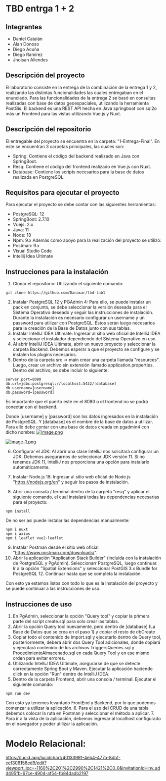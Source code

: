 # TBD entrga 1 + 2

## Integrantes
- Daniel Catalán
- Alan Donoso
- Diego Acuña
- Diego Ramírez
- Jhoisan Allendes

## Descripción del proyecto
El laboratorio consiste en la entrega de la combinación de la entrega 1 y 2,
realizando las distintas funcionalidades las cuales entregaban en el enunciado.
Para las funcionalidades de la entrega 2 se basó en consultas realizadas con 
base de datos geoespaciales, utilizando la herramienta PostGis. 
El backend es una REST API hecha en Java springboot con sql2o más un Frontend para las vistas utilizando Vue.js y Nuxt.

## Descripción del repositorio
El entregable del proyecto se encuentra en la carpeta: "1-Entrega-Final". En este se encuentran 3 carpetas principales, las cuales son:
- Spring: Contiene el código del backend realizado en Java con SpringBoot.
- Resq: Contiene el código del frontend realizado en Vue.js con Nuxt.
- Database: Contiene los scripts necesarios para la base de datos realizada en PostgreSQL.

## Requisitos para ejecutar el proyecto
Para ejecutar el proyecto se debe contar con las siguientes herramientas:
- PostgreSQL: 12
- SpringBoot: 2.7.10
- Vuejs: 2.x
- Java: 11
- Node: 18
- Npm: 9.x
Además como apoyo para la realización del proyecto se utilizó:
- Postman: 9.x
- Visual Studio Code
- Intellij Idea Ultimate

## Instrucciones para la instalación
1. Clonar el repositorio: Utilizando el siguiente comando:
```
git clone https://github.com/Danaxar/tbd-lab1
```
2. Instalar PostgreSQL 12 y PGAdmin 4: Para ello, se puede instalar un pack en conjunto, se debe 
seleccionar la versión deseada para el Sistema Operativo deseado y seguir las instrucciones de instalación. Durante la 
instalación es necesario configurar un username y un password para utilizar con PostgreSQL. Estos serán luego necesarios
para la creación de la Base de Datos junto con sus tablas.
3. Instalar IntelliJ IDEA Ultimate: Ingresar al sitio web oficial de IntelliJ IDEA y seleccionar el instalador dependiendo 
del Sistema Operativo en uso.
4. Al abrir IntelliJ IDEA Ultimate, abrir un nuevo proyecto y seleccionar la carpeta Backend. Debemos esperar a que el proyecto 
se configure y se instalen los plugins necesarios.
5. Dentro de la carpeta src -> main crear una carpeta llamada "resources". Luego, crear un archivo sin extensión llamado 
application.properties. Dentro del archivo, se debe incluir lo siguiente:
```
server.port=8080
db.url=jdbc:postgresql://localhost:5432/[database]
db.username=[username]
db.password=[password]
```
Es importante que el puerto esté en el 8080 o el frontend no se podrá conectar con el backend.

Donde [username] y [password] son los datos ingresados en la instalación de PostgreSQL. Y [database] es el nombre de la base de datos a utilizar. Para ello debe contar con una base de datos creada en pgadmin4 con dicho nombre:
[![image.png](https://i.postimg.cc/bwrwHPCL/image.png)](https://postimg.cc/Jsw8MfWB)

[![image-1.png](https://i.postimg.cc/L4gkvd79/image-1.png)](https://postimg.cc/8sDrPYN9)


6. Configurar el JDK: Al abrir una clase IntelliJ nos solicitará configurar un JDK. 
Debemos asegurarnos de seleccionar JDK versión 11. Si no tenemos JDK 11, IntelliJ 
nos proporciona una opción para instalarlo automáticamente.

7. Instalar Node.js 18: Ingresar al sitio web oficial de Node.js "https://nodejs.org/en" y seguir los pasos de instalación.
8. Abrir una consola / terminal dentro de la carpeta "resq" y aplicar el siguiente comando, el cual instalará todas 
las dependencias necesarias para el proyecto:
```
npm install
```

De no ser así puede instalar las dependencias manualmente:
```
npm i nuxt
npm i axios
npm i leaflet vue2-leaflet
```


9. Instalar Postman desde el sitio web oficial "https://www.postman.com/downloads/".
10. Abrir la aplicación "Application Stack Builder" (incluida con la instalación de PostgreSQL y PgAdmin).
Seleccionarr PostgreSQL, luego continuar. Ir a la opción "Spatial Extensions" y seleccionar PostGIS 3.x Bundle for PostgreSQL 12. 
Continuar hasta que se completa la instalación.

Con esto ya estamos listos con todo lo que es la instalación del proyecto y se puede continuar a las instrucciones de uso.

## Instrucciones de uso
1. En PgAdmin, seleccionar la opción "Query tool" y copiar la primera parte del script create.sql para solo crear las tablas.
2. Abrir la opción Query tool nuevamente, pero dentro de [database] (La Base de Datos que se crea en el paso 1) y copiar el resto de dbCreate
3. Copiar todo el contenido de import.sql y ejecutarlo dentro de Query tool, posteriormente, deberá abrir dos Query Tool adicionales, donde copiará y ejecutará contenido de los archivos TriggersQueries.sql y ProcedimientoAlmacenado.sql en cada Query Tool y en ese mismo orden para evitar errores.
5. Utilizando IntelliJ IDEA Ultimate, asegurarse de que se detecte correctamente Spring Boot y Maven. Ejecutar la aplicación haciendo click en la opción "Run" dentro de IntelliJ IDEA.
6. Dentro de la carpeta Frontend, abrir una consola / terminal. Ejecutar el siguiente comando:
```
npm run dev
```
Con esto ya tenemos levantado FrontEnd y Backend, por lo que podemos comenzar a utilizar la aplicación.
6. Para el uso del CRUD de una tabla debemos colocar la ruta en Postman y seleccionar el método a aplicar.
7. Para ir a la vista de la aplicación, debemos ingresar al localhost configurado en el navegador y poder utilizar la aplicación.

# Modelo Relacional:
https://lucid.app/lucidchart/40133991-4eb4-477a-8dbf-cef306156ed9/edit?viewport_loc=-1160%2C201%2C2990%2C1421%2C0_0&invitationId=inv_add495fb-67ce-4904-af54-fb84dadb2197
